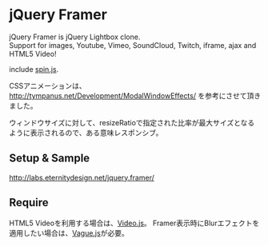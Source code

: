 jQuery Framer
=============

jQuery Framer is jQuery Lightbox clone.  
Support for images, Youtube, Vimeo, SoundCloud, Twitch, iframe, ajax and HTML5 Video!

include [spin.js](http://fgnass.github.io/spin.js/).

CSSアニメーションは、http://tympanus.net/Development/ModalWindowEffects/ を参考にさせて頂きました。

ウィンドウサイズに対して、resizeRatioで指定された比率が最大サイズとなるように表示されるので、ある意味レスポンシブ。

Setup & Sample
-------
http://labs.eternitydesign.net/jquery.framer/


Require
-------
HTML5 Videoを利用する場合は、[Video.js](http://videojs.com/)。
Framer表示時にBlurエフェクトを適用したい場合は、[Vague.js](http://gianlucaguarini.github.io/Vague.js/)が必要。
